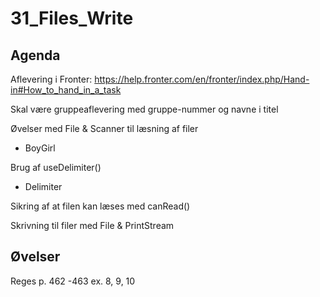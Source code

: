 # 31_Files_Write

## Agenda
Aflevering i Fronter: https://help.fronter.com/en/fronter/index.php/Hand-in#How_to_hand_in_a_task

Skal være gruppeaflevering med gruppe-nummer og navne i titel

Øvelser med File & Scanner til læsning af filer
* BoyGirl

Brug af useDelimiter()
* Delimiter

Sikring af at filen kan læses med canRead()

Skrivning til filer med File & PrintStream

## Øvelser
Reges p. 462 -463 ex. 8, 9, 10
